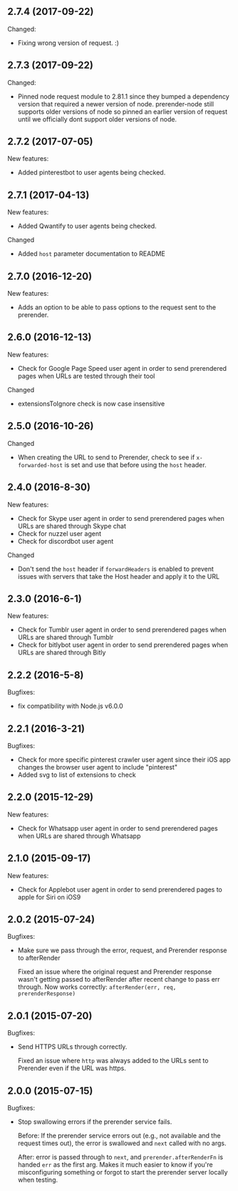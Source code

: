 ## 2.7.4 (2017-09-22)
Changed:

  - Fixing wrong version of request. :)

## 2.7.3 (2017-09-22)
Changed:

  - Pinned node request module to 2.81.1 since they bumped a dependency version that required a newer version of node. prerender-node still supports older versions of node so pinned an earlier version of request until we officially dont support older versions of node.

## 2.7.2 (2017-07-05)
New features:

  - Added pinterestbot to user agents being checked.

## 2.7.1 (2017-04-13)
New features:

  - Added Qwantify to user agents being checked.

Changed

  - Added `host` parameter documentation to README

## 2.7.0 (2016-12-20)
New features:

  - Adds an option to be able to pass options to the request sent to the prerender.


## 2.6.0 (2016-12-13)
New features:

  - Check for Google Page Speed user agent in order to send prerendered pages when URLs are tested through their tool

Changed

 - extensionsToIgnore check is now case insensitive

## 2.5.0 (2016-10-26)

Changed

 - When creating the URL to send to Prerender, check to see if `x-forwarded-host` is set and use that before using the `host` header.

## 2.4.0 (2016-8-30)

New features:

  - Check for Skype user agent in order to send prerendered pages when URLs are shared through Skype chat
  - Check for nuzzel user agent
  - Check for discordbot user agent

Changed

 - Don't send the `host` header if `forwardHeaders` is enabled to prevent issues with servers that take the Host header and apply it to the URL

## 2.3.0 (2016-6-1)

New features:

  - Check for Tumblr user agent in order to send prerendered pages when URLs are shared through Tumblr
  - Check for bitlybot user agent in order to send prerendered pages when URLs are shared through Bitly

## 2.2.2 (2016-5-8)

Bugfixes:

  - fix compatibility with Node.js v6.0.0

## 2.2.1 (2016-3-21)

Bugfixes:

  - Check for more specific pinterest crawler user agent since their iOS app changes the browser user agent to include "pinterest"
  - Added svg to list of extensions to check

## 2.2.0 (2015-12-29)

New features:

  - Check for Whatsapp user agent in order to send prerendered pages when URLs are shared through Whatsapp

## 2.1.0 (2015-09-17)

New features:

  - Check for Applebot user agent in order to send prerendered pages to apple for Siri on iOS9

## 2.0.2 (2015-07-24)

Bugfixes:

  - Make sure we pass through the error, request, and Prerender response to afterRender

    Fixed an issue where the original request and Prerender response wasn't getting passed to afterRender after recent change to pass err through. Now works correctly: `afterRender(err, req, prerenderResponse)`

## 2.0.1 (2015-07-20)

Bugfixes:

  - Send HTTPS URLs through correctly.

    Fixed an issue where `http` was always added to the URLs sent to Prerender even if the URL was https.

## 2.0.0 (2015-07-15)

Bugfixes:

  - Stop swallowing errors if the prerender service fails.

    Before: If the prerender service errors out (e.g., not available and the request times out), the error is swallowed and `next` called with no args.

    After: error is passed through to `next`, and `prerender.afterRenderFn` is handed `err` as the first arg. Makes it much easier to know if you're misconfiguring something or forgot to start the prerender server locally when testing.

